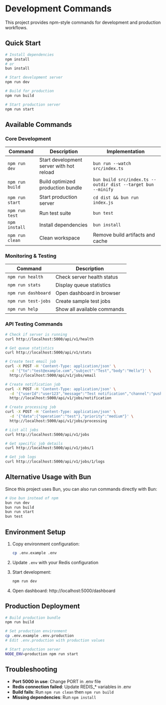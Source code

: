 # Development Commands

This project provides npm-style commands for development and production workflows.

## Quick Start

```bash
# Install dependencies
npm install
# or
bun install

# Start development server
npm run dev

# Build for production
npm run build

# Start production server
npm run start
```

## Available Commands

### Core Development

| Command | Description | Implementation |
|---------|-------------|----------------|
| `npm run dev` | Start development server with hot reload | `bun run --watch src/index.ts` |
| `npm run build` | Build optimized production bundle | `bun build src/index.ts --outdir dist --target bun --minify` |
| `npm run start` | Start production server | `cd dist && bun run index.js` |
| `npm run test` | Run test suite | `bun test` |
| `npm install` | Install dependencies | `bun install` |
| `npm run clean` | Clean workspace | Remove build artifacts and cache |

### Monitoring & Testing

| Command | Description |
|---------|-------------|
| `npm run health` | Check server health status |
| `npm run stats` | Display queue statistics |
| `npm run dashboard` | Open dashboard in browser |
| `npm run test-jobs` | Create sample test jobs |
| `npm run help` | Show all available commands |

### API Testing Commands

```bash
# Check if server is running
curl http://localhost:5000/api/v1/health

# Get queue statistics
curl http://localhost:5000/api/v1/stats

# Create test email job
curl -X POST -H 'Content-Type: application/json' \
  -d '{"to":"test@example.com","subject":"Test","body":"Hello"}' \
  http://localhost:5000/api/v1/jobs/email

# Create notification job
curl -X POST -H 'Content-Type: application/json' \
  -d '{"userId":"user123","message":"Test notification","channel":"push"}' \
  http://localhost:5000/api/v1/jobs/notification

# Create processing job
curl -X POST -H 'Content-Type: application/json' \
  -d '{"data":{"operation":"test"},"priority":"medium"}' \
  http://localhost:5000/api/v1/jobs/processing

# List all jobs
curl http://localhost:5000/api/v1/jobs

# Get specific job details
curl http://localhost:5000/api/v1/jobs/1

# Get job logs
curl http://localhost:5000/api/v1/jobs/1/logs
```

## Alternative Usage with Bun

Since this project uses Bun, you can also run commands directly with Bun:

```bash
# Use bun instead of npm
bun run dev
bun run build
bun run start
bun test
```

## Environment Setup

1. Copy environment configuration:
   ```bash
   cp .env.example .env
   ```

2. Update `.env` with your Redis configuration

3. Start development:
   ```bash
   npm run dev
   ```

4. Open dashboard: http://localhost:5000/dashboard

## Production Deployment

```bash
# Build production bundle
npm run build

# Set production environment
cp .env.example .env.production
# Edit .env.production with production values

# Start production server
NODE_ENV=production npm run start
```

## Troubleshooting

- **Port 5000 in use**: Change PORT in .env file
- **Redis connection failed**: Update REDIS_* variables in .env
- **Build fails**: Run `npm run clean` then `npm run build`
- **Missing dependencies**: Run `npm install`
